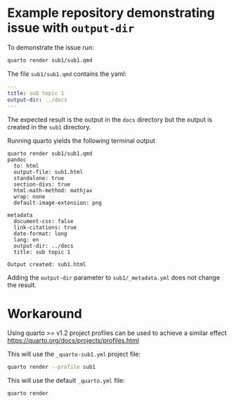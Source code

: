 # Example repository demonstrating issue with `output-dir`

To demonstrate the issue run:
```bash
quarto render sub1/sub1.qmd
```

The file `sub1/sub1.qmd` contains the yaml:
```yaml
---
title: sub topic 1
output-dir: ../docs
---
```

The expected result is the output in the `docs` directory but the output is created in the `sub1` directory. 

Running quarto yields the following terminal output
```
quarto render sub1/sub1.qmd 
pandoc 
  to: html
  output-file: sub1.html
  standalone: true
  section-divs: true
  html-math-method: mathjax
  wrap: none
  default-image-extension: png
  
metadata
  document-css: false
  link-citations: true
  date-format: long
  lang: en
  output-dir: ../docs
  title: sub topic 1
  
Output created: sub1.html

```

Adding the `output-dir` parameter to `sub1/_metadata.yml` does not change the result.

# Workaround

Using quarto >= v1.2 project profiles can be used to achieve a similar effect https://quarto.org/docs/projects/profiles.html

This will use the `_quarto-sub1.yml` project file:
```bash
quarto render --profile sub1
```

This will use the default `_quarto.yml` file:
```bash
quarto render
```